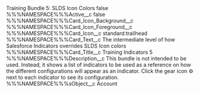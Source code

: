 <?xml version="1.0" encoding="UTF-8"?>
<CustomMetadata xmlns="http://soap.sforce.com/2006/04/metadata" xmlns:xsi="http://www.w3.org/2001/XMLSchema-instance" xmlns:xsd="http://www.w3.org/2001/XMLSchema">
    <label>Training Bundle 5: SLDS Icon Colors</label>
    <protected>false</protected>
    <values>
        <field>%%%NAMESPACE%%%Active__c</field>
        <value xsi:type="xsd:boolean">false</value>
    </values>
    <values>
        <field>%%%NAMESPACE%%%Card_Icon_Background__c</field>
        <value xsi:nil="true"/>
    </values>
    <values>
        <field>%%%NAMESPACE%%%Card_Icon_Foreground__c</field>
        <value xsi:nil="true"/>
    </values>
    <values>
        <field>%%%NAMESPACE%%%Card_Icon__c</field>
        <value xsi:type="xsd:string">standard:trailhead</value>
    </values>
    <values>
        <field>%%%NAMESPACE%%%Card_Text__c</field>
        <value xsi:type="xsd:string">The intermediate level of how Salesforce Indicators overrides SLDS Icon colors</value>
    </values>
    <values>
        <field>%%%NAMESPACE%%%Card_Title__c</field>
        <value xsi:type="xsd:string">Training Indicators 5</value>
    </values>
    <values>
        <field>%%%NAMESPACE%%%Description__c</field>
        <value xsi:type="xsd:string">This bundle is not intended to be used.  Instead, it shows a list of indicators to be used as a reference on how the different configurations will appear as an indicator.  Click the gear icon ⚙ next to each indicator to see its configuration.</value>
    </values>
    <values>
        <field>%%%NAMESPACE%%%sObject__c</field>
        <value xsi:type="xsd:string">Account</value>
    </values>
</CustomMetadata>
